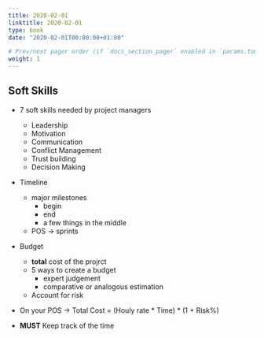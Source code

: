 ```yaml
---
title: 2020-02-01
linktitle: 2020-02-01
type: book
date: "2020-02-01T00:00:00+01:00"

# Prev/next pager order (if `docs_section_pager` enabled in `params.toml`)
weight: 1
---
```


## Soft Skills

- 7 soft skills needed by project managers
    - Leadership
    - Motivation
    - Communication
    - Conflict Management
    - Trust building
    - Decision Making

- Timeline
    - major milestones
        - begin
        - end
        - a few things in the middle
    - POS -> sprints

- Budget
    - **total** cost of the projrct
    - 5 ways to create a budget
        - expert judgement
        - comparative or analogous estimation
    - Account for risk

- On your POS ->
    Total Cost = (Houly rate * Time) * (1 + Risk%)

- **MUST** Keep track of the time